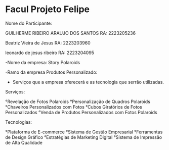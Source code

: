 # Facul Projeto Felipe

Nome do Participante:

GUILHERME RIBEIRO ARAUJO DOS SANTOS 
RA: 2223205236

Beatriz Vieira de Jesus 
RA: 2223203960

leonardo de jesus ribeiro
RA: 2223204095

 -Nome da empresa:
Story Polaroids

 -Ramo da empresa
 Produtos Personalizado:

- Serviços que a empresa oferecerá e as tecnologia que serrão utilizadas.

Serviços:

°Revelação de Fotos Polaroids
°Personalização de Quadros Polaroids
°Chaveiros Personalizados com Fotos
°Cubos Giratórios de Fotos Personalizados
°Venda de Produtos Personalizados com Fotos Polaroids

Tecnologias:

°Plataforma de E-commerce
°Sistema de Gestão Empresarial
°Ferramentas de Design Gráfico
°Estratégias de Marketing Digital
°Sistema de Impressão de Alta Qualidade

